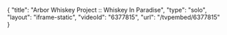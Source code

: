 {
    "title": "Arbor Whiskey Project :: Whiskey In Paradise",
    "type": "solo",
    "layout": "iframe-static",
    "videoId": "6377815",
    "url": "\/tvpembed\/6377815"
}